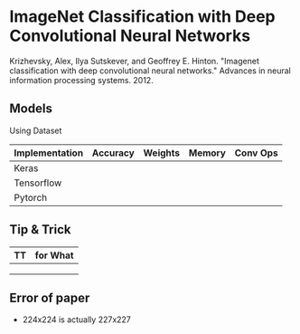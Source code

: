 # ImageNet Classification with Deep Convolutional Neural Networks
Krizhevsky, Alex, Ilya Sutskever, and Geoffrey E. Hinton. "Imagenet classification with deep convolutional neural networks." Advances in neural information processing systems. 2012.

## Models

Using Dataset

| Implementation | Accuracy | Weights | Memory | Conv Ops |
|---|---|---|---|---|
| Keras |   |   |   |   |
| Tensorflow |   |   |   |   |
| Pytorch |   |   |   |   |

## Tip & Trick

| TT | for What |
|---|---|
|   |   |
|   |   |
|   |   |

## Error of paper
- 224x224 is actually 227x227
